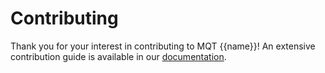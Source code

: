 <!--- This file has been generated from an external template. Please do not modify it directly. -->
<!--- Changes should be contributed to https://github.com/munich-quantum-toolkit/templates. -->

# Contributing

Thank you for your interest in contributing to MQT {{name}}!
An extensive contribution guide is available in our [documentation](https://mqt.readthedocs.io/projects/{{repository}}/en/latest/contributing.html).
